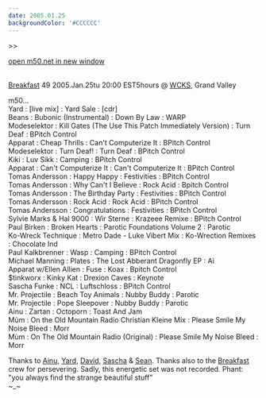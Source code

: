 ```yaml
---
date: 2005.01.25
backgroundColor: '#CCCCCC'
---
```


\>>

[open m50.net in new window](http://m50.net/)

[  
Breakfast](http://breakfast.wcks.org/) 49 2005.Jan.25tu 20:00 EST5hours @ [WCKS](http://www.wcks.org/), Grand Valley


m50...  
Yard : \[live mix\] : Yard Sale : \[cdr\]  
Beans : Bubonic (Instrumental) : Down By Law : WARP  
Modeselektor : Kill Gates (The Use This Patch Immediately Version) : Turn Deaf : BPitch Control  
Apparat : Cheap Thrills : Can't Computerize It : BPitch Control  
Modeselektor : Turn Deaf! : Turn Deaf : BPitch Control  
Kiki : Luv Sikk : Camping : BPitch Control  
Apparat : Can't Computerize It : Can't Computerize It : BPitch Control  
Tomas Andersson : Happy Happy : Festivities : BPitch Control  
Tomas Andersson : Why Can't I Believe : Rock Acid : Bpitch Control  
Tomas Andersson : The Birthday Party : Festivities : BPitch Control  
Tomas Andersson : Rock Acid : Rock Acid : BPitch Control  
Tomas Andersson : Congratulations : Festivities : BPitch Control  
Sylvie Marks & Hal 9000 : Wir Sterne : Krazeee Remixe : BPitch Control  
Paul Birken : Broken Hearts : Parotic Foundations Volume 2 : Parotic  
Ko-Wreck Technique : Metro Dade - Luke Vibert Mix : Ko-Wrection Remixes : Chocolate Ind  
Paul Kalkbrenner : Wasp : Camping : BPitch Control  
Michael Manning : Plates : The Lost Abberant Dragonfly EP : Ai  
Apparat w/Ellen Allien : Fuse : Koax : Bpitch Control  
$tinkworx : Kinky Kat : Drexion Caves : Keynote  
Sascha Funke : NCL : Luftschloss : BPitch Control  
Mr. Projectile : Beach Toy Animals : Nubby Buddy : Parotic  
Mr. Projectile : Pope Sleepover : Nubby Buddy : Parotic  
Ainu : Zartan : Octoporn : Toast And Jam  
Mùm : On the Old Mountain Radio Christian Kleine Mix : Please Smile My Noise Bleed : Morr  
Mùm : On The Old Mountain Radio (Original) : Please Smile My Noise Bleed : Morr  

Thanks to [Ainu](http://www.xoxmag.com/ainu/), [Yard](http://yard.dandjrec.com/), [David](http://www.forcedexposure.com/), [Sascha](http://www.shitkatapult.com/) & [Sean](http://www.paroticmusic.com/). Thanks also to the [Breakfast](http://breakfast.wcks.org/) crew for persevering. Sadly, this energetic set was not recorded. Phant: "you always find the strange beautiful stuff"  
~\_~